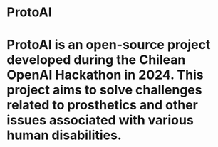 # ProtoAI

# ProtoAI is an open-source project developed during the Chilean OpenAI Hackathon in 2024. This project aims to solve challenges related to prosthetics and other issues associated with various human disabilities.